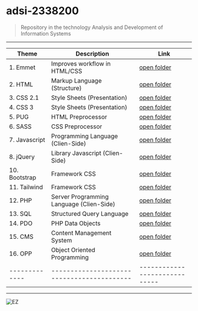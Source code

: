 # adsi-2338200
> Repository in the technology Analysis and Development of Information Systems

---

|     Theme     |              Description                  |              Link             |
| ------------- |------------------------------------------ | ----------------------------- |
| 1. Emmet      | Improves workflow in HTML/CSS             | [open folder](01-emmet/)      |
| 2. HTML       | Markup Language (Structure)               | [open folder](02-html/)       |
| 3. CSS 2.1    | Style Sheets (Presentation)               | [open folder](03-css/)        |
| 4. CSS 3      | Style Sheets (Presentation)               | [open folder](04-css3/)       |
| 5. PUG        | HTML Preprocessor                         | [open folder](05-pug/)        |
| 6. SASS       | CSS Preprocessor                          | [open folder](06-sass/)       |
| 7. Javascript | Programming Language (Clien-Side)         | [open folder](07-javascript/) |
| 8. jQuery     | Library Javascript (Clien-Side)           | [open folder](08-jQuery/)     |
| 10. Bootstrap | Framework CSS                             | [open folder](10-bootstrap/)  |
| 11. Tailwind  | Framework CSS                             | [open folder](11-tailwind/)   |
| 12. PHP       | Server Programming Language (Clien-Side)  | [open folder](12-php/)        |
| 13. SQL       | Structured Query Language                 | [open folder](13-sql/)        |
| 14. PDO       | PHP Data Objects                          | [open folder](14-pdo/)        |
| 15. CMS       | Content Management System                 | [open folder](15-cms/)        |
| 16. OPP       | Object Oriented Programming               | [open folder](16-oop/)        |
| ------------- |------------------------------------------ | ----------------------------- |

---

![EZ](https://p4.wallpaperbetter.com/wallpaper/676/293/313/programmer-wallpaper-preview.jpg)